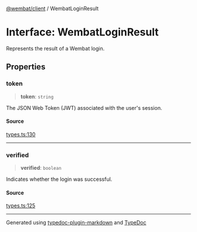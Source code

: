 [@wembat/client](../exports.md) / WembatLoginResult

# Interface: WembatLoginResult

Represents the result of a Wembat login.

## Properties

### token

> **token**: `string`

The JSON Web Token (JWT) associated with the user's session.

#### Source

[types.ts:130](https://github.com/lmarschall/wembat/blob/fa7ae5e/src/types.ts#L130)

***

### verified

> **verified**: `boolean`

Indicates whether the login was successful.

#### Source

[types.ts:125](https://github.com/lmarschall/wembat/blob/fa7ae5e/src/types.ts#L125)

***

Generated using [typedoc-plugin-markdown](https://www.npmjs.com/package/typedoc-plugin-markdown) and [TypeDoc](https://typedoc.org/)
